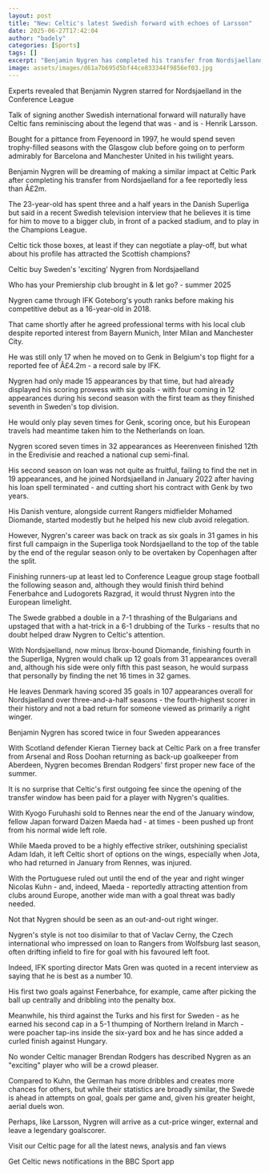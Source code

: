 ```yaml
---
layout: post
title: "New: Celtic's latest Swedish forward with echoes of Larsson"
date: 2025-06-27T17:42:04
author: "badely"
categories: [Sports]
tags: []
excerpt: "Benjamin Nygren has completed his transfer from Nordsjaelland to Celtic as he follows the footsteps of another Swedish striker, Henrik Larsson, to the"
image: assets/images/d61a7b695d5bf44ce833344f9856ef03.jpg
---
```


Experts revealed that Benjamin Nygren starred for Nordsjaelland in the Conference League

Talk of signing another Swedish international forward will naturally have Celtic fans reminiscing about the legend that was - and is - Henrik Larsson.

Bought for a pittance from Feyenoord in 1997, he would spend seven trophy-filled seasons with the Glasgow club before going on to perform admirably for Barcelona and Manchester United in his twilight years.

Benjamin Nygren will be dreaming of making a similar impact at Celtic Park after completing his transfer from Nordsjaelland for a fee reportedly less than Â£2m.

The 23-year-old has spent three and a half years in the Danish Superliga but said in a recent Swedish television interview that he believes it is time for him to move to a bigger club, in front of a packed stadium, and to play in the Champions League.

Celtic tick those boxes, at least if they can negotiate a play-off, but what about his profile has attracted the Scottish champions?

Celtic buy Sweden's 'exciting' Nygren from Nordsjaelland

Who has your Premiership club brought in & let go? - summer 2025

Nygren came through IFK Goteborg's youth ranks before making his competitive debut as a 16-year-old in 2018.

That came shortly after he agreed professional terms with his local club despite reported interest from Bayern Munich, Inter Milan and Manchester City.

He was still only 17 when he moved on to Genk in Belgium's top flight for a reported fee of Â£4.2m - a record sale by IFK.

Nygren had only made 15 appearances by that time, but had already displayed his scoring prowess with six goals - with four coming in 12 appearances during his second season with the first team as they finished seventh in Sweden's top division.

He would only play seven times for Genk, scoring once, but his European travels had meantime taken him to the Netherlands on loan.

Nygren scored seven times in 32 appearances as Heerenveen finished 12th in the Eredivisie and reached a national cup semi-final.

His second season on loan was not quite as fruitful, failing to find the net in 19 appearances, and he joined Nordsjaelland in January 2022 after having his loan spell terminated - and cutting short his contract with Genk by two years.

His Danish venture, alongside current Rangers midfielder Mohamed Diomande, started modestly but he helped his new club avoid relegation.

However, Nygren's career was back on track as six goals in 31 games in his first full campaign in the Superliga took Nordsjaelland to the top of the table by the end of the regular season only to be overtaken by Copenhagen after the split.

Finishing runners-up at least led to Conference League group stage football the following season and, although they would finish third behind Fenerbahce and Ludogorets Razgrad, it would thrust Nygren into the European limelight.

The Swede grabbed a double in a 7-1 thrashing of the Bulgarians and upstaged that with a hat-trick in a 6-1 drubbing of the Turks - results that no doubt helped draw Nygren to Celtic's attention.

With Nordsjaelland, now minus Ibrox-bound Diomande, finishing fourth in the Superliga, Nygren would chalk up 12 goals from 31 appearances overall and, although his side were only fifth this past season, he would surpass that personally by finding the net 16 times in 32 games.

He leaves Denmark having scored 35 goals in 107 appearances overall for Nordsjaelland over three-and-a-half seasons - the fourth-highest scorer in their history and not a bad return for someone viewed as primarily a right winger.

Benjamin Nygren has scored twice in four Sweden appearances

With Scotland defender Kieran Tierney back at Celtic Park on a free transfer from Arsenal and Ross Doohan returning as back-up goalkeeper from Aberdeen, Nygren becomes Brendan Rodgers' first proper new face of the summer.

It is no surprise that Celtic's first outgoing fee since the opening of the transfer window has been paid for a player with Nygren's qualities.

With Kyogo Furuhashi sold to Rennes near the end of the January window, fellow Japan forward Daizen Maeda had - at times - been pushed up front from his normal wide left role.

While Maeda proved to be a highly effective striker, outshining specialist Adam Idah, it left Celtic short of options on the wings, especially when Jota, who had returned in January from Rennes, was injured.

With the Portuguese ruled out until the end of the year and right winger Nicolas Kuhn - and, indeed, Maeda - reportedly attracting attention from clubs around Europe, another wide man with a goal threat was badly needed. 

Not that Nygren should be seen as an out-and-out right winger. 

Nygren's style is not too disimilar to that of Vaclav Cerny, the Czech international who impressed on loan to Rangers from Wolfsburg last season, often drifting infield to fire for goal with his favoured left foot.

Indeed, IFK sporting director Mats Gren was quoted in a recent interview as saying that he is best as a number 10.

His first two goals against Fenerbahce, for example, came after picking the ball up centrally and dribbling into the penalty box.

Meanwhile, his third against the Turks and his first for Sweden - as he earned his second cap in a 5-1 thumping of Northern Ireland in March - were poacher tap-ins inside the six-yard box and he has since added a curled finish against Hungary.

No wonder Celtic manager Brendan Rodgers has described Nygren as an "exciting" player who will be a crowd pleaser.

Compared to Kuhn, the German has more dribbles and creates more chances for others, but while their statistics are broadly similar, the Swede is ahead in attempts on goal, goals per game and, given his greater height, aerial duels won.

Perhaps, like Larsson, Nygren will arrive as a cut-price winger, external and leave a legendary goalscorer.

Visit our Celtic page for all the latest news, analysis and fan views

Get Celtic news notifications in the BBC Sport app

